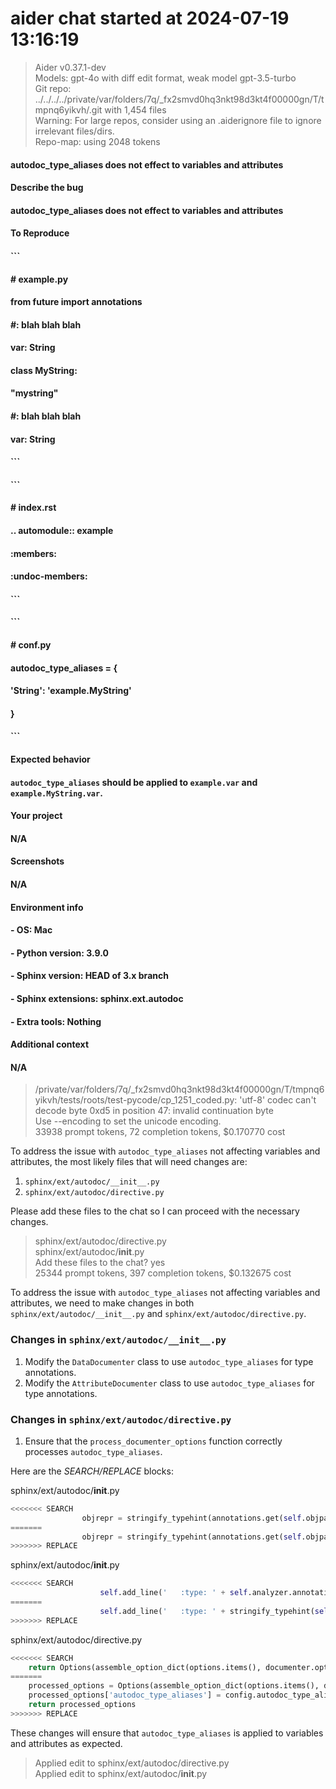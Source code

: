 
# aider chat started at 2024-07-19 13:16:19

> Aider v0.37.1-dev  
> Models: gpt-4o with diff edit format, weak model gpt-3.5-turbo  
> Git repo: ../../../../private/var/folders/7q/_fx2smvd0hq3nkt98d3kt4f00000gn/T/tmpnq6yikvh/.git with 1,454 files  
> Warning: For large repos, consider using an .aiderignore file to ignore irrelevant files/dirs.  
> Repo-map: using 2048 tokens  

#### autodoc_type_aliases does not effect to variables and attributes  
#### **Describe the bug**  
#### autodoc_type_aliases does not effect to variables and attributes  
####   
#### **To Reproduce**  
####   
#### ```  
#### # example.py  
#### from __future__ import annotations  
####   
####   
#### #: blah blah blah  
#### var: String  
####   
####   
#### class MyString:  
####     "mystring"  
####   
####     #: blah blah blah  
####     var: String  
#### ```  
#### ```  
#### # index.rst  
#### .. automodule:: example  
####    :members:  
####    :undoc-members:  
#### ```  
#### ```  
#### # conf.py  
#### autodoc_type_aliases = {  
####     'String': 'example.MyString'  
#### }  
#### ```  
####   
#### **Expected behavior**  
#### `autodoc_type_aliases` should be applied to `example.var` and `example.MyString.var`.  
####   
#### **Your project**  
#### N/A  
####   
#### **Screenshots**  
#### N/A  
####   
#### **Environment info**  
#### - OS: Mac  
#### - Python version: 3.9.0  
#### - Sphinx version: HEAD of 3.x branch  
#### - Sphinx extensions: sphinx.ext.autodoc  
#### - Extra tools: Nothing  
####   
#### **Additional context**  
#### N/A  
> /private/var/folders/7q/_fx2smvd0hq3nkt98d3kt4f00000gn/T/tmpnq6yikvh/tests/roots/test-pycode/cp_1251_coded.py: 'utf-8' codec can't decode byte 0xd5 in position 47: invalid continuation byte  
> Use --encoding to set the unicode encoding.  
> 33938 prompt tokens, 72 completion tokens, $0.170770 cost  

To address the issue with `autodoc_type_aliases` not affecting variables and attributes, the most likely files that will need changes are:

1. `sphinx/ext/autodoc/__init__.py`
2. `sphinx/ext/autodoc/directive.py`

Please add these files to the chat so I can proceed with the necessary changes.

> sphinx/ext/autodoc/directive.py  
> sphinx/ext/autodoc/__init__.py  
> Add these files to the chat? yes  
> 25344 prompt tokens, 397 completion tokens, $0.132675 cost  

To address the issue with `autodoc_type_aliases` not affecting variables and attributes, we need to make changes in both `sphinx/ext/autodoc/__init__.py` and `sphinx/ext/autodoc/directive.py`.

### Changes in `sphinx/ext/autodoc/__init__.py`

1. Modify the `DataDocumenter` class to use `autodoc_type_aliases` for type annotations.
2. Modify the `AttributeDocumenter` class to use `autodoc_type_aliases` for type annotations.

### Changes in `sphinx/ext/autodoc/directive.py`

1. Ensure that the `process_documenter_options` function correctly processes `autodoc_type_aliases`.

Here are the *SEARCH/REPLACE* blocks:

sphinx/ext/autodoc/__init__.py
```python
<<<<<<< SEARCH
                objrepr = stringify_typehint(annotations.get(self.objpath[-1]))
=======
                objrepr = stringify_typehint(annotations.get(self.objpath[-1]), self.config.autodoc_type_aliases)
>>>>>>> REPLACE
```

sphinx/ext/autodoc/__init__.py
```python
<<<<<<< SEARCH
                    self.add_line('   :type: ' + self.analyzer.annotations[key],
=======
                    self.add_line('   :type: ' + stringify_typehint(self.analyzer.annotations[key], self.config.autodoc_type_aliases),
>>>>>>> REPLACE
```

sphinx/ext/autodoc/directive.py
```python
<<<<<<< SEARCH
    return Options(assemble_option_dict(options.items(), documenter.option_spec))
=======
    processed_options = Options(assemble_option_dict(options.items(), documenter.option_spec))
    processed_options['autodoc_type_aliases'] = config.autodoc_type_aliases
    return processed_options
>>>>>>> REPLACE
```

These changes will ensure that `autodoc_type_aliases` is applied to variables and attributes as expected.

> Applied edit to sphinx/ext/autodoc/directive.py  
> Applied edit to sphinx/ext/autodoc/__init__.py  

